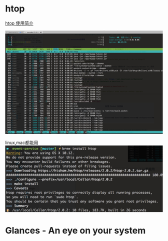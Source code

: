 # htop

[htop 使用简介](https://www.cnblogs.com/mchina/archive/2013/03/15/2858041.html)

![](media/15060064482230.jpg)

linux,mac都能用
![](media/15060066853782.jpg)

# Glances - An eye on your system


